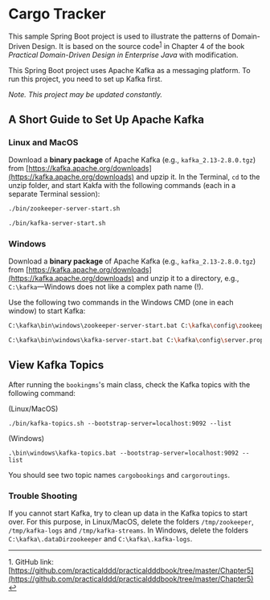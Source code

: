 # Cargo Tracker

This sample Spring Boot project is used to illustrate the patterns of Domain-Driven Design. 
It is based on the source code<sup id="a1">[1](#f1)</sup> in
Chapter 4 of the book _Practical Domain-Driven Design in Enterprise Java_ with modification.

This Spring Boot project uses Apache Kafka as a messaging platform. 
To run this project, you need to set up Kafka first.

_Note. This project may be updated constantly._

## A Short Guide to Set Up Apache Kafka
### Linux and MacOS
Download a **binary package** of Apache Kafka (e.g., `kafka_2.13-2.8.0.tgz`) from 
[https://kafka.apache.org/downloads](https://kafka.apache.org/downloads)
and upzip it.
In the Terminal, `cd` to the unzip folder, and start Kakfa with the following commands (each in a separate Terminal session):
```bash
./bin/zookeeper-server-start.sh
```
```bash
./bin/kafka-server-start.sh
```

### Windows
Download a **binary package** of Apache Kafka (e.g., `kafka_2.13-2.8.0.tgz`) from 
[https://kafka.apache.org/downloads](https://kafka.apache.org/downloads) 
and unzip it to a directory, e.g., `C:\kafka`&mdash;Windows does not like a complex path name (!).

<!--
In the configuration file `C:\kafka\config\zookeeper.properties`, comment out the line `"dataDir=/tmp/zookeeper"`. In `C:\kafka\config\server.properties`, change the line `"log.dirs=/tmp/kafka-logs"` to `"log.dirs=.kafka-logs"`.
-->

Use the following two commands in the Windows CMD (one in each window) to start Kafka:
```bash
C:\kafka\bin\windows\zookeeper-server-start.bat C:\kafka\config\zookeeper.properties
```
```bash
C:\kafka\bin\windows\kafka-server-start.bat C:\kafka\config\server.properties
```

## View Kafka Topics
After running the `bookingms`'s main class, check the Kafka topics with the following command:

(Linux/MacOS)
```shell
./bin/kafka-topics.sh --bootstrap-server=localhost:9092 --list
```
(Windows)
```shell
.\bin\windows\kafka-topics.bat --bootstrap-server=localhost:9092 --list
```
You should see two topic names `cargobookings` and `cargoroutings`.

### Trouble Shooting
If you cannot start Kafka, try to clean up data in the Kafka topics to start over. 
For this purpose, in Linux/MacOS, delete the folders `/tmp/zookeeper`, `/tmp/kafka-logs` and `/tmp/kafka-streams`. In Windows, delete the folders `C:\kafka\.dataDirzookeeper` and `C:\kafka\.kafka-logs`.


---
<a id="f1">1.</a> GitHub link: 
[https://github.com/practicalddd/practicaldddbook/tree/master/Chapter5](https://github.com/practicalddd/practicaldddbook/tree/master/Chapter5) [↩](#a1)



